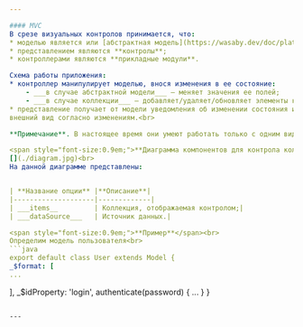 ```yaml
---

#### MVC
В срезе визуальных контролов принимается, что:
* моделью является или [абстрактная модель](https://wasaby.dev/doc/platform/models-collections-types/entity/#wsdataentitymodel) (для простых контролов), или [коллекция](https://wasaby.dev/doc/platform/models-collections-types/icollection/) (для контролов коллекций);
* представлением являются **контролы**;
* контроллерами являются **прикладные модули**.

Схема работы приложения:
* контроллер манипулирует моделью, внося изменения в ее состояние:
    - ___в случае абстрактной модели___ — меняет значения ее полей;
 	- ___в случае коллекции___ — добавляет/удаляет/обновляет элементы коллекции;
* представление получает от модели уведомления об изменении состояния и актуализирует
внешний вид согласно изменениям.<br>

**Примечание**. В настоящее время они умеют работать только с одним видом коллекций - [списком записей](https://wasaby.dev/doc/platform/models-collections-types/icollection/#wsdatacollectionrecordset)  

<span style="font-size:0.9em;">**Диаграмма компонентов для контрола коллекции**</span><br>
[](./diagram.jpg)<br>
На данной диаграмме представлены:  


| **Название опции** |**Описание**|
|--------------------|-------------|
| ___items__         | Коллекция, отображаемая контролом;|
| ___dataSource___   | Источник данных.|

<span style="font-size:0.9em;">**Пример**</span><br>
Определим модель пользователя<br>  
```java
export default class User extends Model {
_$format: [
...
```

],
_$idProperty: 'login',
authenticate(password) {
...
}
}
```

---



